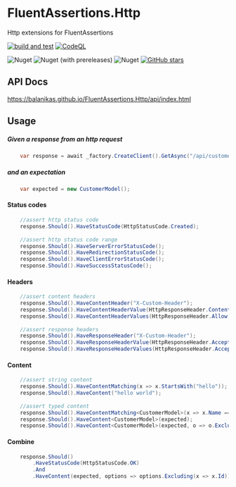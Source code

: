 # FluentAssertions.Http
Http extensions for FluentAssertions

[![build and test](https://github.com/balanikas/FluentAssertions.Http/actions/workflows/dotnet.yml/badge.svg)](https://github.com/balanikas/FluentAssertions.Http/actions/workflows/dotnet.yml)
[![CodeQL](https://github.com/balanikas/FluentAssertions.Http/actions/workflows/codeql.yml/badge.svg)](https://github.com/balanikas/FluentAssertions.Http/actions/workflows/codeql.yml)

![Nuget](https://img.shields.io/nuget/v/FluentAssertions.Http)
![Nuget (with prereleases)](https://img.shields.io/nuget/vpre/FluentAssertions.Http)
![Nuget](https://img.shields.io/nuget/dt/FluentAssertions.Http)
[![GitHub stars](https://img.shields.io/github/stars/balanikas/FluentAssertions.Http)](https://github.com/balanikas/FluentAssertions.Http/stargazers)

## API Docs
https://balanikas.github.io/FluentAssertions.Http/api/index.html

## Usage

##### Given a response from an http request
```csharp    
    var response = await _factory.CreateClient().GetAsync("/api/customers");
```    
##### and an expectation
```csharp
    var expected = new CustomerModel();
```
#### Status codes 
```csharp
    //assert http status code
    response.Should().HaveStatusCode(HttpStatusCode.Created);
    
    //assert http status code range
    response.Should().HaveServerErrorStatusCode();
    response.Should().HaveRedirectionStatusCode();
    response.Should().HaveClientErrorStatusCode();
    response.Should().HaveSuccessStatusCode();
```
#### Headers
```csharp
    //assert content headers
    response.Should().HaveContentHeader("X-Custom-Header");
    response.Should().HaveContentHeaderValue(HttpResponseHeader.ContentType, "application/json; charset=utf-8");
    response.Should().HaveContentHeaderValues(HttpResponseHeader.Allow, new[] { "GET", "PUT" });
    
    //assert response headers
    response.Should().HaveResponseHeader("X-Custom-Header");
    response.Should().HaveResponseHeaderValue(HttpResponseHeader.AcceptRanges, "range1");
    response.Should().HaveResponseHeaderValues(HttpResponseHeader.AcceptRanges, new []{"range1","range2"});
```    
#### Content
```csharp
    //assert string content
    response.Should().HaveContentMatching(x => x.StartsWith("hello"));
    response.Should().HaveContent("hello world");
    
    //assert typed content
    response.Should().HaveContentMatching<CustomerModel>(x => x.Name == "Alex" && x.Addresses.Count == 2);
    response.Should().HaveContent<CustomerModel>(expected);
    response.Should().HaveContent<CustomerModel>(expected, o => o.Excluding(x => x.Id)); 
```
#### Combine
```csharp
    response.Should()
        .HaveStatusCode(HttpStatusCode.OK)
        .And
        .HaveContent(expected, options => options.Excluding(x => x.Id));
```
